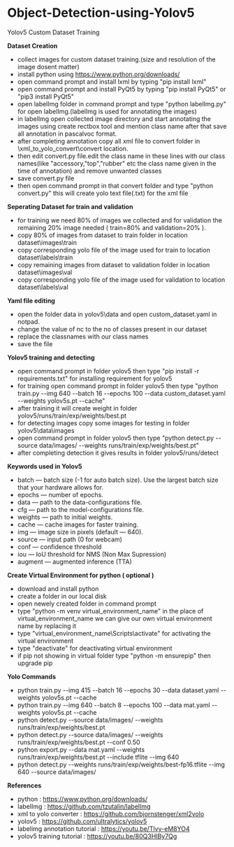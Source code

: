 # Object-Detection-using-Yolov5

Yolov5 Custom Dataset Training


**Dataset Creation**

- collect images for custom dataset training.(size and resolution of the image dosent matter)
- install python using https://www.python.org/downloads/
- open command prompt and install lxml by typing "pip install lxml"
- open command prompt and install PyQt5 by typing "pip install PyQt5" or "pip3 install PyQt5"
- open labelImg folder in command prompt and type "python labelImg.py" for open labelImg.(labelImg is used for annotating the images)
- in labelImg open collected image directory and start annotating the images using create rectbox tool and mention class name after that save all annotation in pascalvoc format.
- after completing annotation copy all xml file to convert folder in \xml_to_yolo_convert\convert location.
- then edit convert.py file.edit the class name in these lines with our class names(like "accessory,"top","rubber" etc the class name given in the time of annotation) and remove unwanted classes
- save convert.py file
- then open command prompt in that convert folder and type "python convert.py" this will create yolo text file(.txt) for the xml file

**Seperating Dataset for train and validation**

- for training we need 80% of images we collected and for validation the remaining 20% image needed ( train=80% and validation=20% ).
- copy 80% of images from dataset to train folder in location dataset\images\train
- copy corresponding yolo file of the image used for train to location dataset\labels\train
- copy remaining images from dataset to validation folder in location dataset\images\val
- copy corresponding yolo file of the image used for validation to location dataset\labels\val

**Yaml file editing**

- open the folder data in yolov5\data and open custom_dataset.yaml in notpad.
- change the value of nc to the no of classes present in our dataset
- replace the classnames with our class names
- save the file

**Yolov5 training and detecting**

- open command prompt in folder yolov5 then type "pip install -r requirements.txt" for installing requirement for yolov5
- for training open command prompt in folder yolov5 then type "python train.py --img 640 --batch 16 --epochs 100 --data custom_dataset.yaml --weights yolov5s.pt --cache"
- after training it will create weight in folder yolov5/runs/train/exp/weights/best.pt
- for detecting images copy some images for testing in folder yolov5\data\images
- open command prompt in folder yolov5 then type "python detect.py --source data/images/ --weights runs/train/exp/weights/best.pt"
- after completing detection it gives results in folder yolov5/runs/detect

**Keywords used in Yolov5**

- batch — batch size (-1 for auto batch size). Use the largest batch size that your hardware allows for.
- epochs — number of epochs.
- data — path to the data-configurations file.
- cfg — path to the model-configurations file.
- weights — path to initial weights.
- cache — cache images for faster training.
- img — image size in pixels (default — 640).
- source — input path (0 for webcam)
- conf — confidence threshold
- iou — IoU threshold for NMS (Non Max Supression)
- augment — augmented inference (TTA)

**Create Virtual Environment for python ( optional )**

- download and install python
- create a folder in our local disk
- open newely created folder in command prompt
- type "python -m venv virtual_environment_name" in the place of virtual_environment_name we can give our own virtual environment name by replacing it
- type "virtual_environment_name\Scripts\activate" for activating the virtual environment
- type "deactivate" for deactivating virtual environment
- if pip not showing in virtual folder type "python -m ensurepip" then upgrade pip

**Yolo Commands**

- python train.py --img 415 --batch 16 --epochs 30 --data dataset.yaml --weights yolov5s.pt --cache
- python train.py --img 640 --batch 8 --epochs 100 --data mat.yaml --weights yolov5s.pt --cache
- python detect.py --source data/images/ --weights runs/train/exp/weights/best.pt
- python detect.py --source data/images/ --weights runs/train/exp/weights/best.pt --conf 0.50
- python export.py --data mat.yaml --weights runs/train/exp/weights/best.pt --include tflite --img 640
- python detect.py --weights runs/train/exp/weights/best-fp16.tflite --img 640 --source data/images/

**References**

- python : https://www.python.org/downloads/
- labelImg : https://github.com/tzutalin/labelImg
- xml to yolo converter : https://github.com/bjornstenger/xml2yolo
- yolov5 : https://github.com/ultralytics/yolov5
- labelimg annotation tutorial : https://youtu.be/Tlvy-eM8YO4
- yolov5 training tutorial : https://youtu.be/80Q3HIBy7Qg
